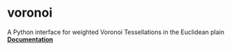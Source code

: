 # voronoi
A Python interface for weighted Voronoi Tessellations in the Euclidean plain  
__[Documentation](https://lucasfein.github.io/voronoi/ "Documentation")__  
